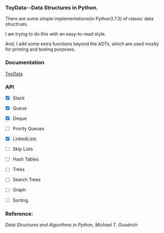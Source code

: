 ### ToyData--Data Structures in Python.

There are some simple implementations(in Python3.7.3) of classic data structrues.

I am trying to do this with an easy-to-read style.

And, I add some extra functions beyond the ADTs, which are used mostly for printing and testing purposes.

### Documentation
[ToyData](http://datahonor.com/ToyData/)


### API

- [x] Stack
- [x] Queue
- [x] Deque
- [ ] Prority Queues
- [x] LinkedLists
- [ ] Skip Lists
- [ ] Hash Tables
- [ ] Trees
- [ ] Search Trees
- [ ] Graph 
- [ ] Sorting




### Reference:
*Data Structures and Algorithms in Python, Michael T. Goodrich*
